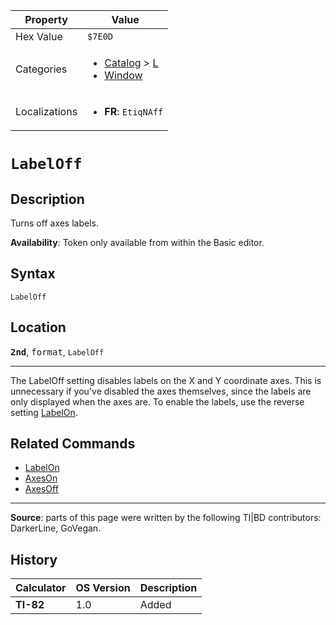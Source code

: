 | Property      | Value |
|---------------|-------|
| Hex Value     | `$7E0D`|
| Categories    | <ul><li>[Catalog](<../categories/Catalog.md>) > [L](<../categories/Catalog.md#L>)</li><li>[Window](<../categories/Window.md>)</li></ul> |
| Localizations | <ul><li><b>FR</b>: `EtiqNAff`</li></ul> |

# `LabelOff`

## Description
Turns off axes labels.


<b>Availability</b>: Token only available from within the Basic editor.

## Syntax
`LabelOff`

## Location
<tt><kbd><b>2nd</b></kbd></tt>, <kbd>format</kbd>, `LabelOff`
<hr>

The LabelOff setting disables labels on the X and Y coordinate axes. This is unnecessary if you've disabled the axes themselves, since the labels are only displayed when the axes are. To enable the labels, use the reverse setting [LabelOn](LabelOn.md).

## Related Commands

*   [LabelOn](LabelOn.md)
*   [AxesOn](AxesOn.md)
*   [AxesOff](AxesOff.md)

* * *

**Source**: parts of this page were written by the following TI|BD contributors: DarkerLine, GoVegan.

## History
| Calculator | OS Version | Description |
|------------|------------|-------------|
| <b>TI-82</b> | 1.0 | Added |


